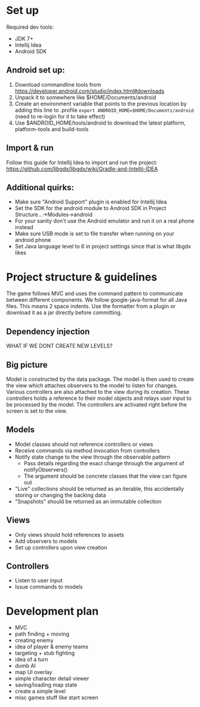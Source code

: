 # Set up
Required dev tools:
- JDK 7+
- Intellij Idea
- Android SDK

## Android set up:
1. Download commandline tools from https://developer.android.com/studio/index.html#downloads
2. Unpack it to somewhere like $HOME/Documents/android
3. Create an environment variable that points to the previous location by adding this line to .profile
    `export ANDROID_HOME=$HOME/Documents/android` (need to re-login for it to take effect)
4. Use $ANDROID_HOME/tools/android to download the latest platform, platform-tools and build-tools

## Import & run
Follow this guide for Intellij Idea to import and run the project:
https://github.com/libgdx/libgdx/wiki/Gradle-and-Intellij-IDEA

## Additional quirks:
- Make sure "Android Support" plugin is enabled for Intellij Idea
- Set the SDK for the android module to Android SDK in Project Structure...->Modules->android
- For your sanity don't use the Android emulator and run it on a real phone instead
- Make sure USB mode is set to file transfer when running on your android phone
- Set Java language level to 6 in project settings since that is what libgdx likes

# Project structure & guidelines
The game follows MVC and uses the command pattern to communicate between different components.
We follow google-java-format for all Java files. This means 2 space indents. Use the formatter
from a plugin or download it as a jar directly before committing.

## Dependency injection
WHAT IF WE DONT CREATE NEW LEVELS?

## Big picture
Model is constructed by the data package.
The model is then used to create the view which attaches observers to the model to listen for changes.
Various controllers are also attached to the view during its creation.
These controllers holds a reference to their model objects and relays user input to be processed by the model.
The controllers are activated right before the screen is set to the view.

## Models
- Model classes should not reference controllers or views
- Receive commands via method invocation from controllers
- Notify state change to the view through the observable pattern
  - Pass details regarding the exact change through the argument of notifyObservers()
  - The argument should be concrete classes that the view can figure out
- "Live" collections should be returned as an iterable, this accidentally storing or changing the backing data
- "Snapshots" should be returned as an immutable collection

## Views
- Only views should hold references to assets
- Add observers to models
- Set up controllers upon view creation

## Controllers
- Listen to user input
- Issue commands to models

# Development plan
- MVC 
- path finding + moving
- creating enemy
- idea of player & enemy teams
- targeting + stub fighting
- idea of a turn
- dumb AI
- map UI overlay
- simple character detail viewer
- saving/loading map state
- create a simple level
- misc games stuff like start screen
